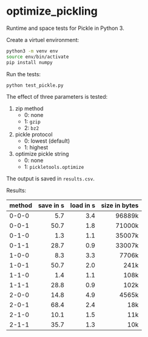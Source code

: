 # optimize_pickling

Runtime and space tests for Pickle in Python 3.

Create a virtuel environment:

```sh
python3 -m venv env
source env/bin/activate
pip install numpy
```

Run the tests:

```sh
python test_pickle.py
```

The effect of three parameters is tested:

1) zip method
    - 0: none
    - 1: `gzip`
    - 2: `bz2`
2) pickle protocol
    - 0: lowest (default)
    - 1: highest
3) optimize pickle string
    - 0: none
    - 1: `pickletools.optimize`

The output is saved in `results.csv`.

Results:

| method |  save in s | load in s | size in bytes |
| ------ | ---------: | --------: | ------------: |
| 0-0-0	 |        5.7 |       3.4 |        96889k |
| 0-0-1	 |       50.7 |       1.8 |        71000k |
| 0-1-0	 |        1.3 |       1.1 |        35007k |
| 0-1-1	 |       28.7 |       0.9 |        33007k |
| 1-0-0	 |        8.3 |       3.3 |         7706k |
| 1-0-1	 |       50.7 |       2.0 |          241k |
| 1-1-0	 |        1.4 |       1.1 |          108k |
| 1-1-1	 |       28.8 |       0.9 |          102k |
| 2-0-0	 |       14.8 |       4.9 |         4565k |
| 2-0-1	 |       68.4 |       2.4 |           18k |
| 2-1-0	 |       10.1 |       1.5 |           11k |
| 2-1-1	 |       35.7 |       1.3 |           10k |
